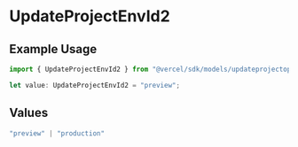 # UpdateProjectEnvId2

## Example Usage

```typescript
import { UpdateProjectEnvId2 } from "@vercel/sdk/models/updateprojectop.js";

let value: UpdateProjectEnvId2 = "preview";
```

## Values

```typescript
"preview" | "production"
```